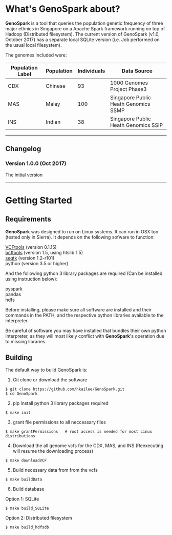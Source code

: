 # What's GenoSpark about?

**GenoSpark** is a tool that queries the population genetic frequency of three major ethnics in Singapore 
on a Apache Spark framework running on top of Hadoop (Distributed filesystem). The current version of GenoSpark (v1.0, October 2017) 
has a separate local SQLite version (i.e. Job performed on the usual local filesystem).

The genomes included were:

| Population Label | Population | Individuals | Data Source | 
| ---------------- | ---------- | ----------- | ----------- |
| CDX | Chinese | 93 | 1000 Genomes Project Phase3 | 
| MAS | Malay | 100 | Singapore Public Heath Genomics SSMP |
| INS | Indian | 38 | Singapore Public Heath Genomics SSIP |


<hr>

## Changelog

### Version 1.0.0 (Oct 2017)
The initial version

<hr>

# Getting Started

## Requirements

**GenoSpark** was designed to run on Linux systems. It can run in OSX too (tested only in Sierra). 
It depends on the following sofware to function:

[VCFtools](https://vcftools.github.io/downloads.html) (version 0.1.15)  
[bcftools](http://www.htslib.org/download/) (version 1.5, using htslib 1.5)  
[seqtk](https://github.com/lh3/seqtk) (version 1.2-r101)  
python (version 3.5 or higher)

And the following python 3 library packages are required (Can be installed using instruction below):

pyspark  
pandas  
hdfs  

Before installing, please make sure all software are installed and their commands in the PATH, and the 
respective python libraries available to the interpreter.  

Be careful of software you may have installed that bundles their own python interpreter, 
as they will most likely conflict with **GenoSpark**'s operation due to missing libraries. 

## Building

The default way to build GenoSpark is:

1. Git clone or download the software
```
$ git clone https://github.com/hkailee/GenoSpark.git  
$ cd GenoSpark 
```

2. pip install python 3 library packages required  
 ```
$ make init
```

3. grant file permissions to all neccessary files
 ```
$ make grantPermissions   # root access is needed for most Linux distributions

```

4. Download the all genome vcfs for the CDX, MAS, and INS (Reexecuting will resume the downloading process)
```
$ make downloadVCF
```

5. Build necessary data from from the vcfs
```
$ make buildData
```

6. Build database  

Option 1: SQLite
```
$ make build_SQLite
```  
Option 2: Distributed filesystem
```
$ make build_hdfsdb

```
    
